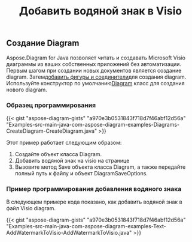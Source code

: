 ﻿---
title: Добавить водяной знак в Visio
type: docs
weight: 10
url: /ru/java/add-watermark-to-visio/
keywords: watermark, visi
description: Как добавить водяной знак в visio, используя Java Diagram API.
---
## **Создание Diagram**
 Aspose.Diagram for Java позволяет читать и создавать Microsoft Visio диаграммы из ваших собственных приложений без автоматизации. Первым шагом при создании новых документов является создание diagram. Затем[добавить фигуры и соединители](https://docs.aspose.com/diagram/java/add-retrieve-copy-and-read-visio-shape-data/)для создания diagram. Используйте конструктор по умолчанию[Diagram](http://www.aspose.com/api/java/diagram/com.aspose.diagram/diagram) класс для создания нового diagram.
### **Образец программирования**
{{< gist "aspose-diagram-gists" "a970e3b0531843f718d7f46abf12d56a" "Examples-src-main-java-com-aspose-diagram-examples-Diagrams-CreateDiagram-CreateDiagram.java" >}}

Этот пример работает следующим образом:

1. Создайте объект класса Diagram.
1. Добавить водяной знак на visio на странице
1. Вызовите метод Save объекта класса Diagram, а также передайте полный путь к файлу и объект DiagramSaveOptions.
### **Пример программирования добавления водяного знака**
В следующем примере кода показано, как добавить водяной знак в файл Visio diagram.

{{< gist "aspose-diagram-gists" "a970e3b0531843f718d7f46abf12d56a" "Examples-src-main-java-com-aspose-diagram-examples-Text-AddWatermarkToVisio-AddWatermarkToVisio.java" >}}
